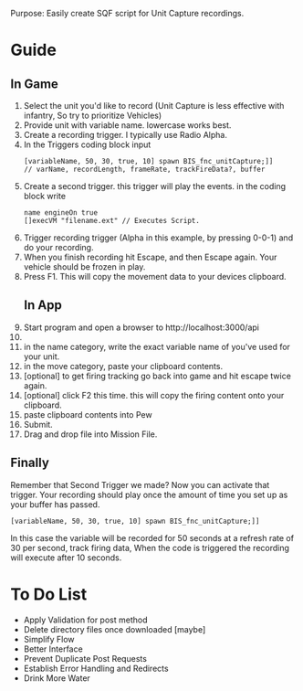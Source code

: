 Purpose: Easily create SQF script for Unit Capture recordings.

<h1>Guide</h1>

<h2>In Game</h2>

<ol>

   <li>Select the unit you'd like to record (Unit Capture is less effective with infantry, So try to prioritize Vehicles)</li>

   <li>Provide unit with variable name. lowercase works best.</li>

   <li>Create a recording trigger. I typically use Radio Alpha.</li>

   <li>In the Triggers coding block input

```
[variableName, 50, 30, true, 10] spawn BIS_fnc_unitCapture;]]
// varName, recordLength, frameRate, trackFireData?, buffer
```

   </li>

   <li>Create a second trigger. this trigger will play the events. in the coding block write

```
name engineOn true
[]execVM "filename.ext" // Executes Script.
```

   </li>

   <li>Trigger recording trigger (Alpha in this example, by pressing 0-0-1) and do your recording.</li>

   <li>When you finish recording hit Escape, and then Escape again. Your vehicle should be frozen in play.</li>

   <li>Press F1. This will copy the movement data to your devices clipboard.</li>

   <h2>In App</h2>

   <li>Start program and open a browser to http://localhost:3000/api<li>

   <li>in the name category, write the exact variable name of you've used for your unit.</li>

   <li>in the move category, paste your clipboard contents.</li>

   <li>[optional] to get firing tracking go back into game and hit escape twice again.</li>

   <li>[optional] click F2 this time. this will copy the firing content onto your clipboard.</li>

   <li>paste clipboard contents into Pew</li>

   <li>Submit.</li>

   <li>Drag and drop file into Mission File.</li>

</ol>

<h2>Finally</h2>

Remember that Second Trigger we made? Now you can activate that trigger. Your recording should play once the amount of time you set up as your buffer has passed.

```
[variableName, 50, 30, true, 10] spawn BIS_fnc_unitCapture;]]
```

In this case the variable will be recorded for 50 seconds at a refresh rate of 30 per second, track firing data, When the code is triggered the recording will execute after 10 seconds.

<h1>To Do List</h1>

<ul>
   <li>Apply Validation for post method</li>
   <li>Delete directory files once downloaded [maybe]</li>
   <li>Simplify Flow</li>
   <li>Better Interface</li>
   <li>Prevent Duplicate Post Requests</li>
   <li>Establish Error Handling and Redirects</li>
   <li>Drink More Water</li>
</ul>
